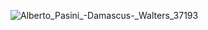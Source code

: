 ![Alberto_Pasini_-_Damascus_-_Walters_37193](https://user-images.githubusercontent.com/6322551/117418596-82e1af00-af13-11eb-984a-0a5ae69b7803.jpg)


<!--
**ccggeo/ccggeo** is a ✨ _special_ ✨ repository because its `README.md` (this file) appears on your GitHub profile.

Here are some ideas to get you started:

- 🔭 I’m currently working on ...
- 🌱 I’m currently learning ...
- 👯 I’m looking to collaborate on ...
- 🤔 I’m looking for help with ...
- 💬 Ask me about ...
- 📫 How to reach me: ...
- 😄 Pronouns: ...
- ⚡ Fun fact: ...
-->
